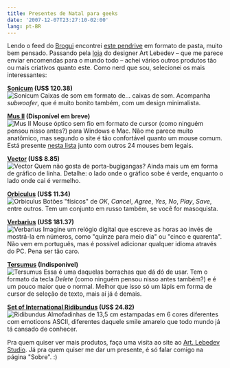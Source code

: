 ```yaml
---
title: Presentes de Natal para geeks
date: '2007-12-07T23:27:10-02:00'
lang: pt-BR
---
```


Lendo o feed do [Brogui](http://www.brogui.com/) encontrei [este pendrive](http://www.brogui.com/2007/12/07/pendrive-pra-la-de-criativo/) em formato de pasta, muito bem pensado. Passando pela [loja](http://store.artlebedev.com/) do designer Art Lebedev – que me parece enviar encomendas para o mundo todo – achei vários outros produtos tão ou mais criativos quanto este. Como nerd que sou, selecionei os mais interessantes:

**[Sonicum](http://store.artlebedev.com/computer_add-ons/sonicum/) (US$ 120.38)**  
![Sonicum](/img/sonicum.jpg)
Caixas de som em formato de... caixas de som. Acompanha _subwoofer_, que é muito bonito também, com um design minimalista.

**[Mus II](http://store.artlebedev.com/computer_add-ons/mus2/) (Disponível em breve)**  
![Mus II](/img/natalgeek.jpg)
Mouse óptico sem fio em formato de cursor (como ninguém pensou nisso antes?) para Windows e Mac. Não me parece muito anatômico, mas segundo o site é tão confortável quanto um mouse comum. Está presente [nesta lista](http://www.usingmac.com/2007/12/2/25-mouse-you-ve-never-seen-before) junto com outros 24 mouses bem legais.

**[Vector](http://store.artlebedev.com/office/vector/) (US$ 8.85)**  
![Vector](/img/vector.jpg)
Quem não gosta de porta-bugigangas? Ainda mais um em forma de gráfico de linha. Detalhe: o lado onde o gráfico sobe é verde, enquanto o lado onde cai é vermelho.

**[Orbiculus](http://store.artlebedev.com/office/orbiculus/) (US$ 11.34)**  
![Orbiculus](/img/orbiculus.jpg)
Botões "físicos" de _OK_, _Cancel_, _Agree_, _Yes_, _No_, _Play_, _Save_, entre outros. Tem um conjunto em russo também, se você for masoquista.

**[Verbarius](http://store.artlebedev.com/office/verbarius/) (US$ 181.37)**  
![Verbarius](/img/verbarius.jpg)
Imagine um relógio digital que escreve as horas ao invés de mostrá-la em números, como "quinze para meio dia" ou "cinco e quarenta". Não vem em português, mas é possível adicionar qualquer idioma através do PC. Pena ser tão caro.

**[Tersumus](http://store.artlebedev.com/office/tersumus/) (Indisponível)**  
![Tersumus](/img/tersumus.jpg)
Essa é uma daquelas borrachas que dá dó de usar. Tem o formato da tecla _Delete_ (como ninguém pensou nisso antes também?) e é um pouco maior que o normal. Melhor que isso só um lápis em forma de cursor de seleção de texto, mais aí já é demais.

**[Set of International Ridibundus](http://store.artlebedev.com/toys/ridibundus/) (US$ 24.82)**  
![Ridibundus](/img/ridibundus.jpg)
Almofadinhas de 13,5 cm estampadas em 6 cores diferentes com emoticons ASCII, diferentes daquele smile amarelo que todo mundo já tá cansado de conhecer.

Pra quem quiser ver mais produtos, faça uma visita ao site ao [Art. Lebedev Studio](http://www.artlebedev.com/). Já pra quem quiser me dar um presente, é só falar comigo na página "Sobre". :)
